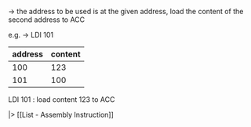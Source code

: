 -> the address to be used is at the given address, load the content of the second address to ACC

e.g.
-> LDI 101

| address | content |
| --- | --- |
| 100 | 123 |
| 101 | 100 |

LDI 101 : load content 123 to ACC


|> [[List - Assembly Instruction]]